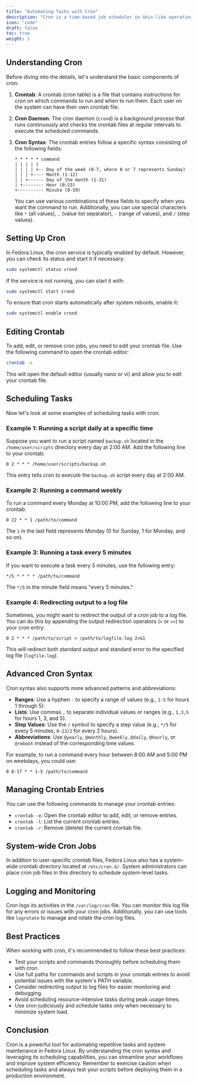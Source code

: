 ```yaml
---
title: "Automating Tasks with Cron"
description: "Cron is a time-based job scheduler in Unix-like operating systems, including Fedora Linux. It allows you to schedule commands or scripts to run automatically at specified times or intervals. This tutorial will guide you through setting up and using cron to automate various tasks in Fedora Linux."
icon: "code"
draft: false
toc: true
weight: 1
---
```


## Understanding Cron

Before diving into the details, let's understand the basic components of cron:

1. **Crontab**: A crontab (cron table) is a file that contains instructions for cron on which commands to run and when to run them. Each user on the system can have their own crontab file.

2. **Cron Daemon**: The cron daemon (`crond`) is a background process that runs continuously and checks the crontab files at regular intervals to execute the scheduled commands.

3. **Cron Syntax**: The crontab entries follow a specific syntax consisting of the following fields:

   ```
   * * * * * command
   | | | | |
   | | | | +-- Day of the week (0-7, where 0 or 7 represents Sunday)
   | | | +---- Month (1-12)
   | | +------ Day of the month (1-31)
   | +-------- Hour (0-23)
   +---------- Minute (0-59)
   ```

   You can use various combinations of these fields to specify when you want the command to run. Additionally, you can use special characters like `*` (all values), `,` (value list separator), `-` (range of values), and `/` (step values).

## Setting Up Cron

In Fedora Linux, the cron service is typically enabled by default. However, you can check its status and start it if necessary:

```bash
sudo systemctl status crond
```

If the service is not running, you can start it with:

```bash
sudo systemctl start crond
```

To ensure that cron starts automatically after system reboots, enable it:

```bash
sudo systemctl enable crond
```

## Editing Crontab

To add, edit, or remove cron jobs, you need to edit your crontab file. Use the following command to open the crontab editor:

```bash
crontab -e
```

This will open the default editor (usually nano or vi) and allow you to edit your crontab file.

## Scheduling Tasks

Now let's look at some examples of scheduling tasks with cron.

### Example 1: Running a script daily at a specific time

Suppose you want to run a script named `backup.sh` located in the `/home/user/scripts` directory every day at 2:00 AM. Add the following line to your crontab:

```
0 2 * * * /home/user/scripts/backup.sh
```

This entry tells cron to execute the `backup.sh` script every day at 2:00 AM.

### Example 2: Running a command weekly

To run a command every Monday at 10:00 PM, add the following line to your crontab:

```
0 22 * * 1 /path/to/command
```

The `1` in the last field represents Monday (0 for Sunday, 1 for Monday, and so on).

### Example 3: Running a task every 5 minutes

If you want to execute a task every 5 minutes, use the following entry:

```
*/5 * * * * /path/to/command
```

The `*/5` in the minute field means "every 5 minutes."

### Example 4: Redirecting output to a log file

Sometimes, you might want to redirect the output of a cron job to a log file. You can do this by appending the output redirection operators (`>` or `>>`) to your cron entry:

```
0 2 * * * /path/to/script > /path/to/logfile.log 2>&1
```

This will redirect both standard output and standard error to the specified log file (`logfile.log`).

## Advanced Cron Syntax

Cron syntax also supports more advanced patterns and abbreviations:

- **Ranges**: Use a hyphen `-` to specify a range of values (e.g., `1-5` for hours 1 through 5).
- **Lists**: Use commas `,` to separate individual values or ranges (e.g., `1,3,5` for hours 1, 3, and 5).
- **Step Values**: Use the `/` symbol to specify a step value (e.g., `*/5` for every 5 minutes, `0-23/2` for every 2 hours).
- **Abbreviations**: Use `@yearly`, `@monthly`, `@weekly`, `@daily`, `@hourly`, or `@reboot` instead of the corresponding time values.

For example, to run a command every hour between 8:00 AM and 5:00 PM on weekdays, you could use:

```
0 8-17 * * 1-5 /path/to/command
```

## Managing Crontab Entries

You can use the following commands to manage your crontab entries:

- `crontab -e`: Open the crontab editor to add, edit, or remove entries.
- `crontab -l`: List the current crontab entries.
- `crontab -r`: Remove (delete) the current crontab file.

## System-wide Cron Jobs

In addition to user-specific crontab files, Fedora Linux also has a system-wide crontab directory located at `/etc/cron.d/`. System administrators can place cron job files in this directory to schedule system-level tasks.

## Logging and Monitoring

Cron logs its activities in the `/var/log/cron` file. You can monitor this log file for any errors or issues with your cron jobs. Additionally, you can use tools like `logrotate` to manage and rotate the cron log files.

## Best Practices

When working with cron, it's recommended to follow these best practices:

- Test your scripts and commands thoroughly before scheduling them with cron.
- Use full paths for commands and scripts in your crontab entries to avoid potential issues with the system's PATH variable.
- Consider redirecting output to log files for easier monitoring and debugging.
- Avoid scheduling resource-intensive tasks during peak usage times.
- Use cron judiciously and schedule tasks only when necessary to minimize system load.

## Conclusion

Cron is a powerful tool for automating repetitive tasks and system maintenance in Fedora Linux. By understanding the cron syntax and leveraging its scheduling capabilities, you can streamline your workflows and improve system efficiency. Remember to exercise caution when scheduling tasks and always test your scripts before deploying them in a production environment.